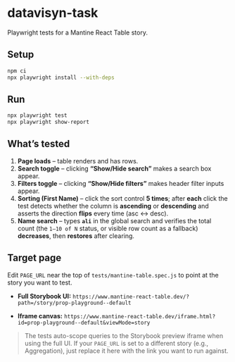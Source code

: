 # datavisyn-task

Playwright tests for a Mantine React Table story.

## Setup

```bash
npm ci
npx playwright install --with-deps
```

## Run

```bash
npx playwright test
npx playwright show-report
```

## What’s tested

1. **Page loads** – table renders and has rows.
2. **Search toggle** – clicking **“Show/Hide search”** makes a search box appear.
3. **Filters toggle** – clicking **“Show/Hide filters”** makes header filter inputs appear.
4. **Sorting (First Name)** – click the sort control **5 times**; after **each** click the test detects whether the column is **ascending** or **descending** and asserts the direction **flips** every time (asc ↔︎ desc).
5. **Name search** – types **`ali`** in the global search and verifies the total count (the `1–10 of N` status, or visible row count as a fallback) **decreases**, then **restores** after clearing.

## Target page

Edit `PAGE_URL` near the top of `tests/mantine-table.spec.js` to point at the story you want to test.

* **Full Storybook UI:**
  `https://www.mantine-react-table.dev/?path=/story/prop-playground--default`

* **Iframe canvas:**
  `https://www.mantine-react-table.dev/iframe.html?id=prop-playground--default&viewMode=story`

> The tests auto-scope queries to the Storybook preview iframe when using the full UI. If your `PAGE_URL` is set to a different story (e.g., Aggregation), just replace it here with the link you want to run against.
